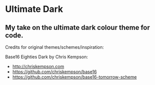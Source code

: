 # Ultimate Dark

## My take on the ultimate dark colour theme for code.

Credits for original themes/schemes/inspiration:

Base16 Eighties Dark by Chris Kempson:
- http://chriskempson.com
- https://github.com/chriskempson/base16
- https://github.com/chriskempson/base16-tomorrow-scheme